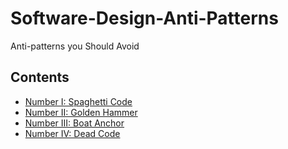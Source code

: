 # Software-Design-Anti-Patterns
Anti-patterns you Should Avoid

## Contents

- [Number I: Spaghetti Code](docs/Spaghetti-Code)
- [Number II: Golden Hammer](docs/Golden-Hammer)
- [Number III: Boat Anchor](docs/Golden-Hammer)
- [Number IV: Dead Code](docs/Dead-Code)

